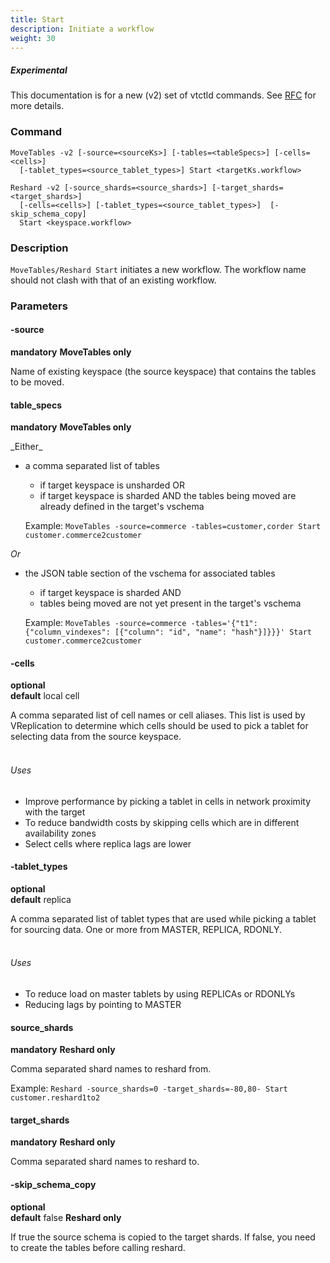 ```yaml
---
title: Start
description: Initiate a workflow
weight: 30
---
```

##### _Experimental_
This documentation is for a new (v2) set of vtctld commands. See [RFC](https://github.com/vitessio/vitess/issues/7225) for more details.

### Command

```
MoveTables -v2 [-source=<sourceKs>] [-tables=<tableSpecs>] [-cells=<cells>]
  [-tablet_types=<source_tablet_types>] Start <targetKs.workflow>

Reshard -v2 [-source_shards=<source_shards>] [-target_shards=<target_shards>]
  [-cells=<cells>] [-tablet_types=<source_tablet_types>]  [-skip_schema_copy]
  Start <keyspace.workflow>

```

### Description

`MoveTables/Reshard Start` initiates a new workflow. The workflow name should not clash with that of an existing workflow.

### Parameters

#### -source
**mandatory**
**MoveTables only**
<div class="cmd">
Name of existing keyspace (the source keyspace) that contains the tables to be moved.
</div>

#### table_specs
**mandatory**
**MoveTables only**
<div class="cmd">
_Either_

* a comma separated list of tables
  * if target keyspace is unsharded OR
  * if target keyspace is sharded AND the tables being moved are already defined in the target's vschema

  Example: `MoveTables -source=commerce -tables=customer,corder Start customer.commerce2customer`

_Or_
* the JSON table section of the vschema for associated tables
  * if target keyspace is sharded AND
  * tables being moved are not yet present in the target's vschema

  Example: `MoveTables -source=commerce -tables='{"t1":{"column_vindexes": [{"column": "id", "name": "hash"}]}}}' Start customer.commerce2customer`

</div>

#### -cells
**optional**\
**default** local cell

<div class="cmd">
A comma separated list of cell names or cell aliases. This list is used by VReplication to determine which
cells should be used to pick a tablet for selecting data from the source keyspace.<br><br>

###### Uses

* Improve performance by picking a tablet in cells in network proximity with the target
* To reduce bandwidth costs by skipping cells which are in different availability zones
* Select cells where replica lags are lower
</div>

#### -tablet_types
**optional**\
**default** replica

<div class="cmd">
A comma separated list of tablet types that are used while picking a tablet for sourcing data.
One or more from MASTER, REPLICA, RDONLY.<br><br>

###### Uses

* To reduce load on master tablets by using REPLICAs or RDONLYs
* Reducing lags by pointing to MASTER
</div>

#### source_shards
**mandatory**
**Reshard only**

<div class="cmd">
Comma separated shard names to reshard from.

Example: `Reshard -source_shards=0 -target_shards=-80,80- Start customer.reshard1to2`

</div>

#### target_shards
**mandatory**
**Reshard only**

<div class="cmd">
Comma separated shard names to reshard to.
</div>

#### -skip_schema_copy
**optional**\
**default** false
**Reshard only**

<div class="cmd">
If true the source schema is copied to the target shards. If false, you need to create the tables
before calling reshard.
</div>

